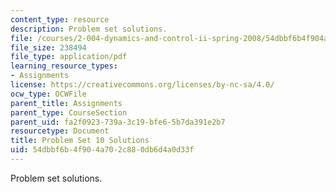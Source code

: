 ```yaml
---
content_type: resource
description: Problem set solutions.
file: /courses/2-004-dynamics-and-control-ii-spring-2008/54dbbf6b4f904a702c880db6d4a0d33f_ps10soln.pdf
file_size: 238494
file_type: application/pdf
learning_resource_types:
- Assignments
license: https://creativecommons.org/licenses/by-nc-sa/4.0/
ocw_type: OCWFile
parent_title: Assignments
parent_type: CourseSection
parent_uid: fa2f0923-739a-3c19-bfe6-5b7da391e2b7
resourcetype: Document
title: Problem Set 10 Solutions
uid: 54dbbf6b-4f90-4a70-2c88-0db6d4a0d33f
---
```

Problem set solutions.